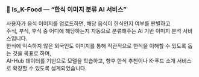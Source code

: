 ### 🍚 Is_K-Food — “한식 이미지 분류 AI 서비스”

사용자가 음식 이미지를 업로드하면, 해당 음식이 한식인지 여부를 판별하고  
주식, 부식, 후식 중 어디에 해당하는지 자동으로 분류해주는 AI 기반 이미지 분석 서비스입니다.  
한식에 익숙하지 않은 외국인도 이미지를 통해 직관적으로 한식을 이해할 수 있도록 돕는 것을 목표로 하며,  
AI-Hub 데이터를 기반으로 모델을 학습하고, 향후 한식 추천이나 K-푸드 소개 서비스로 확장할 수 있도록 설계되었습니다.  
